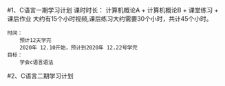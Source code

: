 #1、C语言一期学习计划
    课时时长：
        计算机概论A + 计算机概论B + 课堂练习 + 课后作业
        大约有15个小时视频,课后练习大约需要30个小时，共计45个小时。 
    
    时间：
        预计12天学完
        2020年 12.10开始，预计到2020年 12.22号学完
    目标：
        学会c语言语法
#2、C语言二期学习计划
